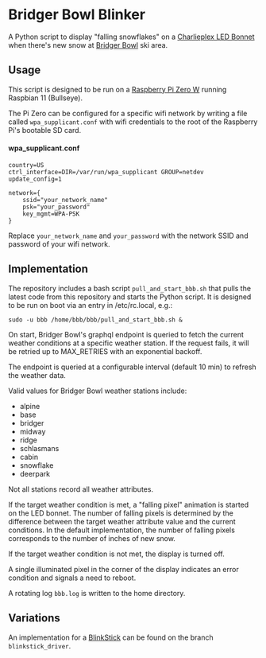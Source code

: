 # Bridger Bowl Blinker

A Python script to display "falling snowflakes" on a [Charlieplex LED Bonnet](https://learn.adafruit.com/adafruit-charlieplex-bonnet/overview) when there's new snow at [Bridger Bowl](https://bridgerbowl.com/weather/history-tables) ski area.

## Usage

This script is designed to be run on a [Raspberry Pi Zero W](https://www.raspberrypi.com/products/raspberry-pi-zero-w/) running Raspbian 11 (Bullseye).

The Pi Zero can be configured for a specific wifi network by writing a file called `wpa_supplicant.conf` with wifi credentials to the root of the Raspberry Pi's bootable SD card.

#### wpa_supplicant.conf
```
country=US
ctrl_interface=DIR=/var/run/wpa_supplicant GROUP=netdev
update_config=1

network={
    ssid="your_network_name"
    psk="your_password"
    key_mgmt=WPA-PSK
}
```

Replace `your_network_name` and `your_password` with the network SSID and password of your wifi network.

## Implementation

The repository includes a bash script `pull_and_start_bbb.sh` that pulls the latest code from this repository and starts the Python script.
It is designed to be run on boot via an entry in /etc/rc.local, e.g.:
```
sudo -u bbb /home/bbb/bbb/pull_and_start_bbb.sh &
```

On start, Bridger Bowl's graphql endpoint is queried to fetch the current weather conditions at a specific weather station. If the request fails, it will be retried up to MAX_RETRIES with an exponential backoff.

The endpoint is queried at a configurable interval (default 10 min) to refresh the weather data.

Valid values for Bridger Bowl weather stations include:

- alpine
- base
- bridger
- midway
- ridge
- schlasmans
- cabin
- snowflake
- deerpark

Not all stations record all weather attributes.

If the target weather condition is met, a "falling pixel" animation is started on the LED bonnet. The number of falling pixels is determined by the difference between the target weather attribute value and the current conditions. In the default implementation, the number of falling pixels corresponds to the number of inches of new snow.

If the target weather condition is not met, the display is turned off.

A single illuminated pixel in the corner of the display indicates an error condition and signals a need to reboot.

A rotating log `bbb.log` is written to the home directory.

## Variations

An implementation for a [BlinkStick](https://www.blinkstick.com/) can be found on the branch `blinkstick_driver`.

